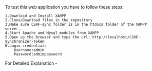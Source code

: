 To test this web application you have to follow these steps:


	1.Download and Install XAMPP
	2.Clone/Download files in the repository
	3.Make sure CSRF-sync folder is in the htdocs folder of the XAMPP server.
	4.Start Apache and Mysql modules from XAMPP
	5.Open up the browser and type the url: http://localhost/CSRF-Synchronizer-Token
	6.Login credentials
		Username:admin
		Password:adminpassword
		
For Detailed Explanation - 
